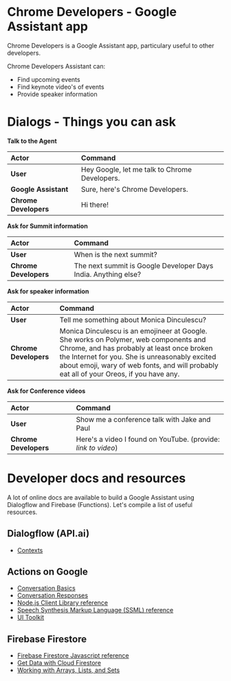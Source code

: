# Chrome Developers - Google Assistant app

Chrome Developers is a Google Assistant app, particulary useful to other developers.

Chrome Developers Assistant can:
- Find upcoming events
- Find keynote video's of events
- Provide speaker information

# Dialogs - Things you can ask

**Talk to the Agent**

| Actor | Command |
| :--- | :--- |
| **User** | Hey Google, let me talk to Chrome Developers. |
| **Google Assistant** | Sure, here's Chrome Developers. |
| **Chrome Developers** | Hi there! |

**Ask for Summit information**

| Actor | Command |
| :--- | :--- |
| **User** | When is the next summit? |
| **Chrome Developers** | The next summit is Google Developer Days India. Anything else? |

**Ask for speaker information**

| Actor | Command |
| :--- | :--- |
| **User** | Tell me something about Monica Dinculescu? |
| **Chrome Developers** | Monica Dinculescu is an emojineer at Google. She works on Polymer, web components and Chrome, and has probably at least once broken the Internet for you. She is unreasonably excited about emoji, wary of web fonts, and will probably eat all of your Oreos, if you have any. |

**Ask for Conference videos**

| Actor | Command |
| :--- | :--- |
| **User** | Show me a conference talk with Jake and Paul |
| **Chrome Developers** | Here's a video I found on YouTube. (provide: _link to video_) |


# Developer docs and resources

A lot of online docs are available to build a Google Assistant using Dialogflow and Firebase (Functions). Let's compile a list of useful resources. 

## Dialogflow (API.ai)
- [Contexts](https://dialogflow.com/docs/contexts)

## Actions on Google
- [Conversation Basics](https://developers.google.com/actions/assistant/basics)
- [Conversation Responses](https://developers.google.com/actions/assistant/responses)
- [Node.js Client Library reference](https://developers.google.com/actions/reference/nodejs/AssistantApp)
- [Speech Synthesis Markup Language (SSML) reference](https://developers.google.com/actions/reference/ssml)
- [UI Toolkit](https://developers.google.com/actions/design/ui-toolkit)

## Firebase Firestore
- [Firebase Firestore Javascript reference](https://firebase.google.com/docs/reference/js/firebase.firestore)
- [Get Data with Cloud Firestore](https://firebase.google.com/docs/firestore/query-data/get-data)
- [Working with Arrays, Lists, and Sets](https://firebase.google.com/docs/firestore/solutions/arrays)
